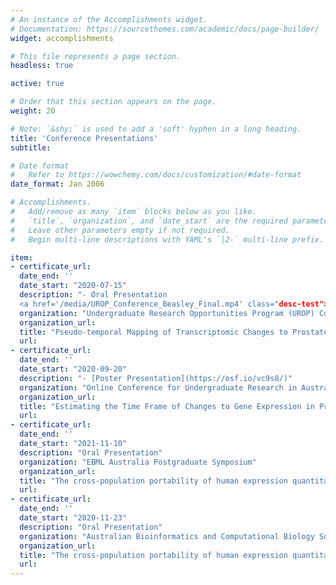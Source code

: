 ```yaml
---
# An instance of the Accomplishments widget.
# Documentation: https://sourcethemes.com/academic/docs/page-builder/
widget: accomplishments

# This file represents a page section.
headless: true

active: true

# Order that this section appears on the page.
weight: 20

# Note: `&shy;` is used to add a 'soft' hyphen in a long heading.
title: 'Conference Presentations'
subtitle:

# Date format
#   Refer to https://wowchemy.com/docs/customization/#date-format
date_format: Jan 2006

# Accomplishments.
#   Add/remove as many `item` blocks below as you like.
#   `title`, `organization`, and `date_start` are the required parameters.
#   Leave other parameters empty if not required.
#   Begin multi-line descriptions with YAML's `|2-` multi-line prefix.

item:
- certificate_url: 
  date_end: ''
  date_start: "2020-07-15"
  description: "- Oral Presentation
  <a href='/media/UROP_Conference_Beasley_Final.mp4' class="desc-test"><i class="fas fa-video"> Prerecorded Video </i> </a> &nbsp; &nbsp; <a href='/media/UROP-Conference-2020.pdf' class="desc-test"> <i class="far fa-file-pdf"> UROP Conference Slides PDF </i> </a> "
  organization: "Undergraduate Research Opportunities Program (UROP) Conference" 
  organization_url: 
  title: "Pseudo-temporal Mapping of Transcriptomic Changes to Prostate Cancer Disease Progression"
  url: 
- certificate_url: 
  date_end: ''
  date_start: "2020-09-20"
  description: "- [Poster Presentation](https://osf.io/vc9s8/)"
  organization: "Online Conference for Undergraduate Research in Australia (OCURA)"
  organization_url: 
  title: "Estimating the Time Frame of Changes to Gene Expression in Progressive Diseases"
  url:   
- certificate_url: 
  date_end: ''
  date_start: "2021-11-10"
  description: "Oral Presentation"
  organization: "EBML Australia Postgraduate Symposium" 
  organization_url: 
  title: "The cross-population portability of human expression quantitative trait loci (eQTLs)"
  url: 
- certificate_url: 
  date_end: ''
  date_start: "2020-11-23"
  description: "Oral Presentation"
  organization: "Australian Bioinformatics and Computational Biology Society (ABACBS) Conference"
  organization_url: 
  title: "The cross-population portability of human expression quantitative trait loci (eQTLs)"
  url: 
---
```

